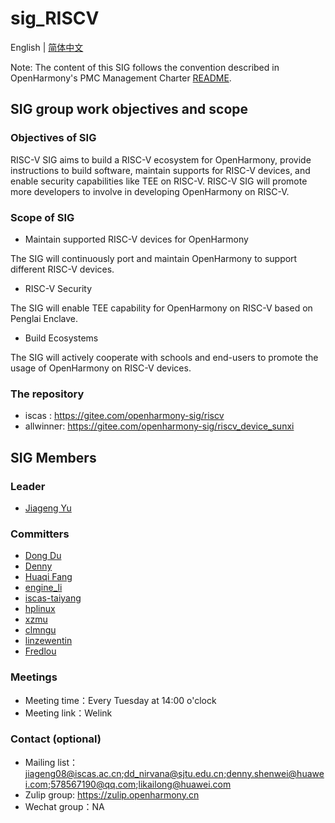 # sig_RISCV
English | [简体中文](./sig_riscv_cn.md)

Note: The content of this SIG follows the convention described in OpenHarmony's PMC Management Charter [README](/zh/pmc.md).

## SIG group work objectives and scope


### Objectives of SIG

RISC-V SIG aims to build a RISC-V ecosystem for OpenHarmony, provide instructions to build software, maintain supports for RISC-V devices, and enable security capabilities like TEE on RISC-V.
RISC-V SIG will promote more developers to involve in developing OpenHarmony on RISC-V.

### Scope of SIG

- Maintain supported RISC-V devices for OpenHarmony

The SIG will continuously port and maintain OpenHarmony to support different RISC-V devices.

- RISC-V Security

The SIG will enable TEE capability for OpenHarmony on RISC-V based on Penglai Enclave.

- Build Ecosystems

The SIG will actively cooperate with schools and end-users to promote the usage of OpenHarmony on RISC-V devices.


### The repository

- iscas : https://gitee.com/openharmony-sig/riscv
- allwinner: https://gitee.com/openharmony-sig/riscv_device_sunxi

## SIG Members

### Leader

- [Jiageng Yu](https://gitee.com/yu_jia_geng)

### Committers

- [Dong Du](https://gitee.com/dongduResearcher)
- [Denny](https://gitee.com/DennyShen)
- [Huaqi Fang](https://gitee.com/fanghuaqi)
- [engine_li](https://gitee.com/kkup180)
- [iscas-taiyang](https://gitee.com/iscas-taiyang)
- [hplinux](https://gitee.com/hplinux)
- [xzmu](https://gitee.com/xzmu)
- [clmngu](https://gitee.com/clmngu)
- [linzewentin](https://gitee.com/linzewentin)
- [Fredlou](https://gitee.com/Fredlou)

### Meetings
 - Meeting time：Every Tuesday at 14:00 o'clock
 - Meeting link：Welink

### Contact (optional)

- Mailing list：jiageng08@iscas.ac.cn;dd_nirvana@sjtu.edu.cn;denny.shenwei@huawei.com;578567190@qq.com;likailong@huawei.com
- Zulip group: https://zulip.openharmony.cn
- Wechat group：NA
